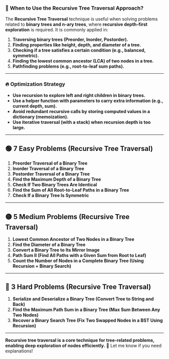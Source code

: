 ### 📌 **When to Use the Recursive Tree Traversal Approach?**  
The **Recursive Tree Traversal** technique is useful when solving problems related to **binary trees and n-ary trees**, where **recursive depth-first exploration** is required. It is commonly applied in:  

1. **Traversing binary trees (Preorder, Inorder, Postorder).**  
2. **Finding properties like height, depth, and diameter of a tree.**  
3. **Checking if a tree satisfies a certain condition (e.g., balanced, symmetric).**  
4. **Finding the lowest common ancestor (LCA) of two nodes in a tree.**  
5. **Pathfinding problems (e.g., root-to-leaf sum paths).**  

---

### 🔥 **Optimization Strategy**  
- **Use recursion to explore left and right children in binary trees.**  
- **Use a helper function with parameters to carry extra information (e.g., current depth, sum).**  
- **Avoid redundant recursive calls by storing computed values in a dictionary (memoization).**  
- **Use iterative traversal (with a stack) when recursion depth is too large.**  

---

## 🟢 **7 Easy Problems (Recursive Tree Traversal)**
1. **Preorder Traversal of a Binary Tree**  
2. **Inorder Traversal of a Binary Tree**  
3. **Postorder Traversal of a Binary Tree**  
4. **Find the Maximum Depth of a Binary Tree**  
5. **Check If Two Binary Trees Are Identical**  
6. **Find the Sum of All Root-to-Leaf Paths in a Binary Tree**  
7. **Check If a Binary Tree Is Symmetric**  

---

## 🟡 **5 Medium Problems (Recursive Tree Traversal)**
1. **Lowest Common Ancestor of Two Nodes in a Binary Tree**  
2. **Find the Diameter of a Binary Tree**  
3. **Convert a Binary Tree to Its Mirror Image**  
4. **Path Sum II (Find All Paths with a Given Sum from Root to Leaf)**  
5. **Count the Number of Nodes in a Complete Binary Tree (Using Recursion + Binary Search)**  

---

## 🔴 **3 Hard Problems (Recursive Tree Traversal)**
1. **Serialize and Deserialize a Binary Tree (Convert Tree to String and Back)**  
2. **Find the Maximum Path Sum in a Binary Tree (Max Sum Between Any Two Nodes)**  
3. **Recover a Binary Search Tree (Fix Two Swapped Nodes in a BST Using Recursion)**  

---

**Recursive tree traversal is a core technique for tree-related problems, enabling deep exploration of nodes efficiently.** 🚀 Let me know if you need explanations!